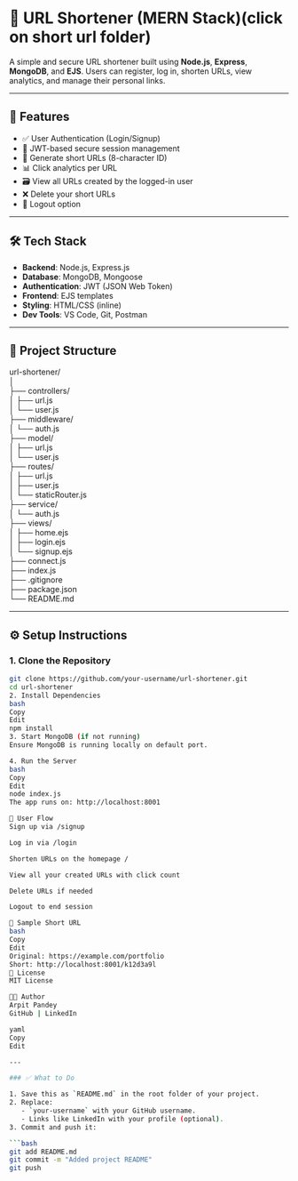 # 🔗 URL Shortener (MERN Stack)(click on short url folder)

A simple and secure URL shortener built using **Node.js**, **Express**, **MongoDB**, and **EJS**. Users can register, log in, shorten URLs, view analytics, and manage their personal links.

---

## 🚀 Features

- ✅ User Authentication (Login/Signup)
- 🔐 JWT-based secure session management
- 🔗 Generate short URLs (8-character ID)
- 📊 Click analytics per URL
- 🗃 View all URLs created by the logged-in user
- ❌ Delete your short URLs
- 🚪 Logout option

---

## 🛠️ Tech Stack

- **Backend**: Node.js, Express.js
- **Database**: MongoDB, Mongoose
- **Authentication**: JWT (JSON Web Token)
- **Frontend**: EJS templates
- **Styling**: HTML/CSS (inline)
- **Dev Tools**: VS Code, Git, Postman

---

## 📂 Project Structure

url-shortener/                                                                           
│                                                                                          
├── controllers/                                                                                
│ ├── url.js                                                                                    
│ └── user.js                                                                                   
├── middleware/                                                                                 
│ └── auth.js                                                                                 
├── model/                                                                                    
│ ├── url.js                                                                                    
│ └── user.js                                                                                   
├── routes/                                                                                     
│ ├── url.js                                                                                    
│ ├── user.js                                                                                   
│ └── staticRouter.js                                                                           
├── service/                                                                                    
│ └── auth.js                                                                                   
├── views/                                                                                    
│ ├── home.ejs                                                                                 
│ ├── login.ejs                                                                                 
│ └── signup.ejs                                                                              
├── connect.js                                                                                 
├── index.js                                                                                    
├── .gitignore                                                                                 
├── package.json                                                                                
└── README.md                                                                                   



---

## ⚙️ Setup Instructions

### 1. Clone the Repository

```bash
git clone https://github.com/your-username/url-shortener.git
cd url-shortener
2. Install Dependencies
bash
Copy
Edit
npm install
3. Start MongoDB (if not running)
Ensure MongoDB is running locally on default port.

4. Run the Server
bash
Copy
Edit
node index.js
The app runs on: http://localhost:8001

👤 User Flow
Sign up via /signup

Log in via /login

Shorten URLs on the homepage /

View all your created URLs with click count

Delete URLs if needed

Logout to end session

📌 Sample Short URL
bash
Copy
Edit
Original: https://example.com/portfolio
Short: http://localhost:8001/k12d3a9l
📜 License
MIT License

👨‍💻 Author
Arpit Pandey
GitHub | LinkedIn

yaml
Copy
Edit

---

### ✅ What to Do

1. Save this as `README.md` in the root folder of your project.
2. Replace:
   - `your-username` with your GitHub username.
   - Links like LinkedIn with your profile (optional).
3. Commit and push it:

```bash
git add README.md
git commit -m "Added project README"
git push
